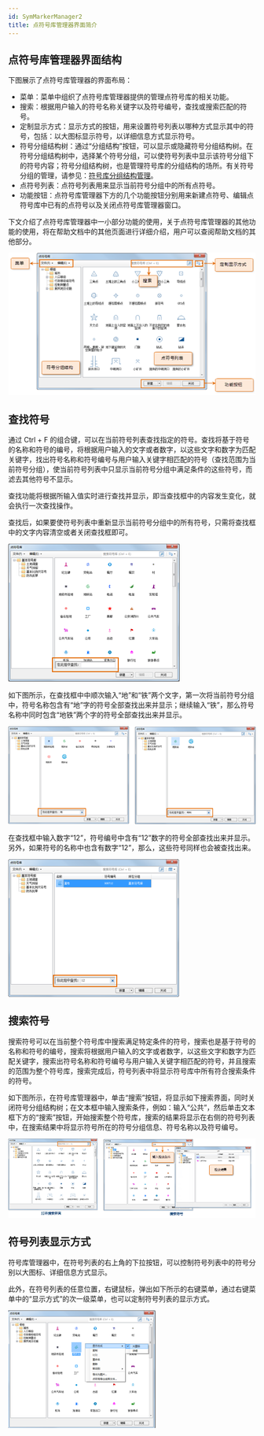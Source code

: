```yaml
---
id: SymMarkerManager2
title: 点符号库管理器界面简介
---
```

## 点符号库管理器界面结构

下图展示了点符号库管理器的界面布局：

* 菜单：菜单中组织了点符号库管理器提供的管理点符号库的相关功能。
* 搜索：根据用户输入的符号名称关键字以及符号编号，查找或搜索匹配的符号。
* 定制显示方式：显示方式的按钮，用来设置符号列表以哪种方式显示其中的符号，包括：以大图标显示符号，以详细信息方式显示符号。
* 符号分组结构树：通过“分组结构”按钮，可以显示或隐藏符号分组结构树。在符号分组结构树中，选择某个符号分组，可以使符号列表中显示该符号分组下的符号内容；符号分组结构树，也是管理符号库的分组结构的场所。有关符号分组的管理，请参见：[符号库分组结构管理](SymMarkerManager3)。
* 点符号列表：点符号列表用来显示当前符号分组中的所有点符号。
* 功能按钮：点符号库管理器下方的几个功能按钮分别用来新建点符号、编辑点符号库中已有的点符号以及关闭点符号库管理器窗口。

下文介绍了点符号库管理器中一小部分功能的使用，关于点符号库管理器的其他功能的使用，将在帮助文档中的其他页面进行详细介绍，用户可以查阅帮助文档的其他部分。

![](img/SymMarkerManager2t1.png)  


## 查找符号

通过 Ctrl + F
的组合键，可以在当前符号列表查找指定的符号。查找将基于符号的名称和符号的编号，将根据用户输入的文字或者数字，以这些文字和数字为匹配关键字，找出符号名称和符号编号与用户输入关键字相匹配的符号（查找范围为当前符号分组），使当前符号列表中只显示当前符号分组中满足条件的这些符号，而滤去其他符号不显示。

查找功能将根据所输入值实时进行查找并显示，即当查找框中的内容发生变化，就会执行一次查找操作。

查找后，如果要使符号列表中重新显示当前符号分组中的所有符号，只需将查找框中的文字内容清空或者关闭查找框即可。

![](img/SymMarkerManager2t5.png)  


如下图所示，在查找框中中顺次输入“地”和“铁”两个文字，第一次将当前符号分组中，符号名称包含有“地”字的符号全部查找出来并显示；继续输入“铁”，那么符号名称中同时包含“地铁”两个字的符号全部查找出来并显示。

![](img/SymMarkerManager2t6.png)

在查找框中输入数字“12”，符号编号中含有“12”数字的符号全部查找出来并显示。另外，如果符号的名称中也含有数字“12”，那么，这些符号同样也会被查找出来。

![](img/SymMarkerManager2t9.png)  

## 搜索符号

搜索符号可以在当前整个符号库中搜索满足特定条件的符号，搜索也是基于符号的名称和符号的编号，搜索将根据用户输入的文字或者数字，以这些文字和数字为匹配关键字，搜索出符号名称和符号编号与用户输入关键字相匹配的符号，并且搜索的范围为整个符号库，搜索完成后，符号列表中将显示符号库中所有符合搜索条件的符号。

如下图所示，在符号库管理器中，单击“搜索”按钮，将显示如下搜索界面，同时关闭符号分组结构树；在文本框中输入搜索条件，例如：输入“公共”，然后单击文本框下方的“搜索”按钮，开始搜索整个符号库，搜索的结果将显示在右侧的符号列表中，在搜索结果中将显示符号所在的符号分组信息、符号名称以及符号编号。

![](img/SymMarkerManager2t10.png)   

## 符号列表显示方式

符号库管理器中，在符号列表的右上角的下拉按钮，可以控制符号列表中的符号分别以大图标、详细信息方式显示。

此外，在符号列表的任意位置，右键鼠标，弹出如下所示的右键菜单，通过右键菜单中的“显示方式”的次一级菜单，也可以定制符号列表的显示方式。

![](img/SymMarkerManager2t12.png)  
